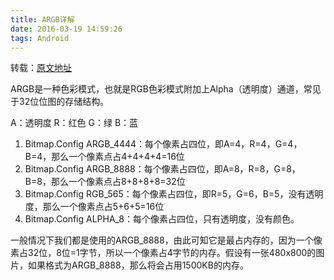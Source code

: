 ```yaml
---
title: ARGB详解
date: 2016-03-19 14:59:26
tags: Android
---
```


转载：[原文地址](http://www.cnblogs.com/and_he/archive/2012/12/22/ARGB.html)

ARGB是一种色彩模式，也就是RGB色彩模式附加上Alpha（透明度）通道，常见于32位位图的存储结构。
<!--more-->

A：透明度 R：红色 G：绿 B：蓝
1. Bitmap.Config ARGB_4444：每个像素占四位，即A=4，R=4，G=4，B=4，那么一个像素点占4+4+4+4=16位
2. Bitmap.Config ARGB_8888：每个像素占四位，即A=8，R=8，G=8，B=8，那么一个像素点占8+8+8+8=32位
3. Bitmap.Config RGB_565：每个像素占四位，即R=5，G=6，B=5，没有透明度，那么一个像素点占5+6+5=16位
4. Bitmap.Config ALPHA_8：每个像素占四位，只有透明度，没有颜色。

一般情况下我们都是使用的ARGB_8888，由此可知它是最占内存的，因为一个像素占32位，8位=1字节，所以一个像素占4字节的内存。假设有一张480x800的图片，如果格式为ARGB_8888，那么将会占用1500KB的内存。
